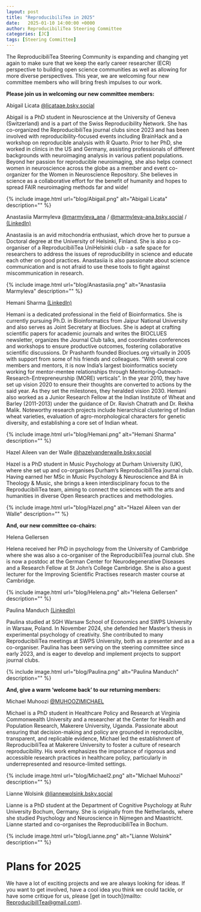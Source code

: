 ```yaml
---
layout: post
title: "ReproducibiliTea in 2025"
date:   2025-01-10 14:00:00 +0000
author: ReproducibiliTea Steering Committee
categories: [JC]
tags: [Steering Committee]
---
```


The ReproducibiliTea Steering Community is expanding and changing yet again to make sure that we keep the early career researcher (ECR) perspective to building open science communities as well as allowing for more diverse perspectives. This year, we are welcoming four new committee members who will bring fresh impulses to our work.

**Please join us in welcoming our new committee members:**

Abigail Licata [@licataae.bsky.social](https://bsky.app/profile/licataae.bsky.social)

Abigail is a PhD student in Neuroscience at the University of Geneva (Switzerland) and is a part of the Swiss Reproducibility Network. She has co-organized the ReproducibiliTea journal clubs since 2023 and has been involved with reproducibility-focused events including BrainHack and a workshop on reproducible analysis with R Quarto. Prior to her PhD, she worked in clinics in the US and Germany, assisting professionals of different backgrounds with neuroimaging analysis in various patient populations. Beyond her passion for reproducible neuroimaging, she also helps connect women in neuroscience across the globe as a member and event co-organizer for the Women in Neuroscience Repository. She believes in science as a collaborative effort for the benefit of humanity and hopes to spread FAIR neuroimaging methods far and wide!

{% include image.html url="blog/Abigail.png" alt="Abigail Licata" description="" %}

Anastasiia Marmyleva [@marmyleva_ana](https://x.com/marmyleva_ana) / [@marmyleva-ana.bsky.social](https://bsky.app/profile/marmyleva-ana.bsky.social) / [(LinkedIn)](https://www.linkedin.com/in/anastasiia-marmyleva-5ba646106/)

Anastasiia is an avid mitochondria enthusiast, which drove her to pursue a Doctoral degree at the University of Helsinki, Finland. She is also a co-organiser of a ReproducibiliTea UniHelsinki club - a safe space for researchers to address the issues of reproducibility in science and educate each other on good practices. Anastasiia is also passionate about science communication and is not afraid to use these tools to fight against miscommunication in research.

{% include image.html url="blog/Anastasiia.png" alt="Anastasiia Marmyleva" description="" %}

Hemani Sharma [(LinkedIn)](https://www.linkedin.com/in/hemani-sharma-b9476516/)

Hemani is a dedicated professional in the field of Bioinformatics. She is currently pursuing Ph.D. in Bioinformatics from Jaipur National University and also serves as Joint Secretary at Bioclues. She is adept at crafting scientific papers for academic journals and writes the BIOCLUES newsletter, organizes the Journal Club talks, and coordinates conferences and workshops to ensure productive outcomes, fostering collaborative scientific discussions. Dr Prashanth founded Bioclues.org virtually in 2005 with support from some of his friends and colleagues. “With several core members and mentors, it is now India’s largest bioinformatics society working for mentor-mentee relationships through Mentoring-Outreach-Research-Entrepreneurship (MORE) verticals”. In the year 2010, they have set up vision 2020 to ensure their thoughts are converted to actions by the said year. As they set the milestones, they heralded vision 2030. Hemani also worked as a Junior Research Fellow at the Indian Institute of Wheat and Barley (2011-2013) under the guidance of Dr. Ravish Chatrath and Dr. Rekha Malik. Noteworthy research projects include hierarchical clustering of Indian wheat varieties, evaluation of agro-morphological characters for genetic diversity, and establishing a core set of Indian wheat.

{% include image.html url="blog/Hemani.png" alt="Hemani Sharma" description="" %}

Hazel Aileen van der Walle [@hazelvanderwalle.bsky.social](https://bsky.app/profile/hazelvanderwalle.bsky.social)

Hazel is a PhD student in Music Psychology at Durham University (UK), where she set up and co-organises Durham’s ReproducibiliTea journal club. Having earned her MSc in Music Psychology & Neuroscience and BA in Theology & Music, she brings a keen interdisciplinary focus to the ReproducibiliTea team, aiming to connect the sciences with the arts and humanities in diverse Open Research practices and methodologies.

{% include image.html url="blog/Hazel.png" alt="Hazel Aileen van der Walle" description="" %}

**And, our new committee co-chairs:**

Helena Gellersen

Helena received her PhD in psychology from the University of Cambridge where she was also a co-organiser of the ReproducibiliTea journal club. She is now a postdoc at the German Center for Neurodegenerative Diseases and a Research Fellow at St John’s College Cambridge. She is also a guest lecturer for the Improving Scientific Practises research master course at Cambridge.

{% include image.html url="blog/Helena.png" alt="Helena Gellersen" description="" %}

Paulina Manduch [(LinkedIn)](https://www.linkedin.com/in/paulinamanduch/)

Paulina studied at SGH Warsaw School of Economics and SWPS University in Warsaw, Poland. In November 2024, she defended her Master’s thesis in experimental psychology of creativity. She contributed to many ReproducibiliTea meetings at SWPS University, both as a presenter and as a co-organiser. Paulina has been serving on the steering committee since early 2023, and is eager to develop and implement projects to support journal clubs.

{% include image.html url="blog/Paulina.png" alt="Paulina Manduch" description="" %}

**And, give a warm ‘welcome back’ to our returning members:**

Michael Muhoozi [@MUHOOZIMICHAEL](https://twitter.com/MUHOOZIMICHAEL)

Michael is a PhD student in Healthcare Policy and Research at Virginia Commonwealth University and a researcher at the Center for Health and Population Research, Makerere University, Uganda. Passionate about ensuring that decision-making and policy are grounded in reproducible, transparent, and replicable evidence, Michael led the establishment of ReproducibiliTea at Makerere University to foster a culture of research reproducibility. His work emphasizes the importance of rigorous and accessible research practices in healthcare policy, particularly in underrepresented and resource-limited settings.

{% include image.html url="blog/Michael2.png" alt="Michael Muhoozi" description="" %}

Lianne Wolsink [@liannewolsink.bsky.social](https://bsky.app/profile/liannewolsink.bsky.social)

Lianne is a PhD student at the Department of Cognitive Psychology at Ruhr University Bochum, Germany. She is originally from the Netherlands, where she studied Psychology and Neuroscience in Nijmegen and Maastricht. Lianne started and co-organises the ReproducibiliTea in Bochum.

{% include image.html url="blog/Lianne.png" alt="Lianne Wolsink" description="" %}


# Plans for 2025

We have a lot of exciting projects and we are always looking for ideas. If you want to get involved, have a cool idea you think we could tackle, or have some critique for us, please [get in touch](mailto: ReproducibilITea@gmail.com).

